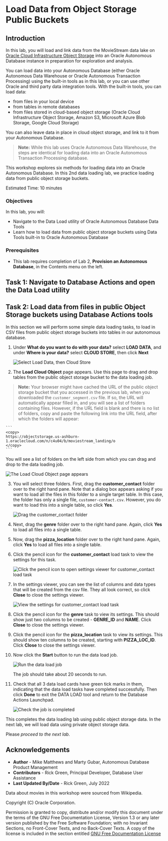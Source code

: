 # Load Data from Object Storage Public Buckets

## Introduction

In this lab, you will load and link data from the MovieStream data lake on [Oracle Cloud Infrastructure Object Storage](https://www.oracle.com/cloud/storage/object-storage.html) into an Oracle Autonomous Database instance in preparation for exploration and analysis.

You can load data into your Autonomous Database (either Oracle Autonomous Data Warehouse or Oracle Autonomous Transaction Processing) using the built-in tools as in this lab, or you can use other Oracle and third party data integration tools. With the built-in tools, you can load data:

+ from files in your local device
+ from tables in remote databases
+ from files stored in cloud-based object storage (Oracle Cloud Infrastructure Object Storage, Amazon S3, Microsoft Azure Blob Storage, Google Cloud Storage)

You can also leave data in place in cloud object storage, and link to it from your Autonomous Database.

> **Note:** While this lab uses Oracle Autonomous Data Warehouse, the steps are identical for loading data into an Oracle Autonomous Transaction Processing database.

This workshop explores six methods for loading data into an Oracle Autonomous Database. In this 2nd data loading lab, we practice loading data from public object storage buckets.

Estimated Time: 10 minutes

### Objectives

In this lab, you will:
* Navigate to the Data Load utility of Oracle Autonomous Database Data Tools
* Learn how to load data from public object storage buckets using Data Tools built-in to Oracle Autonomous Database

### Prerequisites

- This lab requires completion of Lab 2, **Provision an Autonomous Database**, in the Contents menu on the left.

## Task 1: Navigate to Database Actions and open the Data Load utility

[](include:adb-goto-data-load-utility.md)

## Task 2: Load data from files in public Object Storage buckets using Database Actions tools

In this section we will perform some simple data loading tasks, to load in CSV files from public object storage buckets into tables in our autonomous database.

1. Under **What do you want to do with your data?** select **LOAD DATA**, and under **Where is your data?** select **CLOUD STORE**, then click **Next**

    ![Select Load Data, then Cloud Store](images/select-load-data-from-cloud-store.png)

2. The **Load Cloud Object** page appears. Use this page to drag and drop tables from the public object storage bucket to the data loading job.

> **Note:** Your browser might have cached the URL of the public object storage bucket that you accessed in the previous lab, when you downloaded the `customer_segment.csv` file. If so, the URL will automatically appear filled in, and you will see a list of folders containing files. However, if the URL field is blank and there is no list of folders, copy and paste the following link into the URL field, after which the folders will appear:

    ```
    <copy>
    https://objectstorage.us-ashburn-1.oraclecloud.com/n/c4u04/b/moviestream_landing/o
    </copy>
    ```

You will see a list of folders on the left side from which you can drag and drop to the data loading job.

![The Load Cloud Object page appears](images/load-cloud-object-page-appears.png)

3. You will select three folders. First, drag the **customer\_contact** folder over to the right hand pane. Note that a dialog box appears asking if you want to load all the files in this folder to a single target table. In this case, the folder has only a single file, `customer-contact.csv`. However, you do want to load this into a single table, so click **Yes**.

    ![Drag the customer_contact folder](images/drag-customer-contact-folder.png)

4. Next, drag the **genre** folder over to the right hand pane. Again, click **Yes** to load all files into a single table.

5. Now, drag the **pizza\_location** folder over to the right hand pane. Again, click **Yes** to load all files into a single table.

6. Click the pencil icon for the **customer\_contact** load task to view the settings for this task.

    ![Click the pencil icon to open settings viewer for customer_contact load task](images/cc-viewsettings.png)

7. In the settings viewer, you can see the list of columns and data types that will be created from the csv file. They all look correct, so click **Close** to close the settings viewer.

    ![View the settings for customer_contact load task](images/settings-viewer-for-customer-contact.png)

8. Click the pencil icon for the **genre** task to view its settings. This should show just two columns to be created - **GENRE\_ID** and **NAME**. Click **Close** to close the settings viewer.

9. Click the pencil icon for the **pizza\_location** task to view its settings. This should show ten columns to be created, starting with **PIZZA\_LOC\_ID**. Click **Close** to close the settings viewer.

10. Now click the **Start** button to run the data load job.

    ![Run the data load job](images/rundataload.png)

    The job should take about 20 seconds to run.

11. Check that all 3 data load cards have green tick marks in them, indicating that the data load tasks have completed successfully. Then click **Done** to exit the DATA LOAD tool and return to the Database Actions Launchpad.

    ![Check the job is completed](images/loadcompleted.png)

This completes the data loading lab using public object storage data. In the next lab, we will load data using private object storage data.

Please *proceed to the next lab*.

## Acknowledgements

* **Author** - Mike Matthews and Marty Gubar, Autonomous Database Product Management
* **Contributors** -  Rick Green, Principal Developer, Database User Assistance
* **Last Updated By/Date** - Rick Green, July 2022

Data about movies in this workshop were sourced from Wikipedia.

Copyright (C) Oracle Corporation.

Permission is granted to copy, distribute and/or modify this document
under the terms of the GNU Free Documentation License, Version 1.3
or any later version published by the Free Software Foundation;
with no Invariant Sections, no Front-Cover Texts, and no Back-Cover Texts.
A copy of the license is included in the section entitled [GNU Free Documentation License](files/gnu-free-documentation-license.txt)
